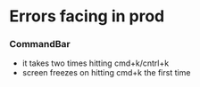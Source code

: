 # Errors facing in prod
### CommandBar
- it takes two times hitting cmd+k/cntrl+k 
- screen freezes on hitting cmd+k the first time 